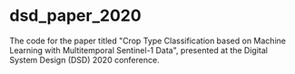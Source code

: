 # dsd_paper_2020
The code for the paper titled "Crop Type Classification based on Machine Learning with Multitemporal Sentinel-1 Data", presented at the Digital System Design (DSD) 2020 conference.
